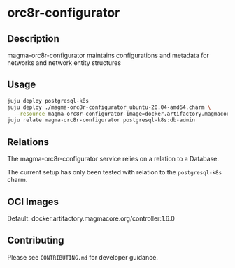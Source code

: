 # orc8r-configurator

## Description
magma-orc8r-configurator maintains configurations and metadata for networks and network entity
structures

## Usage

```bash
juju deploy postgresql-k8s
juju deploy ./magma-orc8r-configurator_ubuntu-20.04-amd64.charm \
  --resource magma-orc8r-configurator-image=docker.artifactory.magmacore.org/controller:1.6.0
juju relate magma-orc8r-configurator postgresql-k8s:db-admin
```

## Relations

The magma-orc8r-configurator service relies on a relation to a Database. 

The current setup has only been tested with relation to the `postgresql-k8s` charm.

## OCI Images

Default: docker.artifactory.magmacore.org/controller:1.6.0

## Contributing

Please see `CONTRIBUTING.md` for developer guidance.
